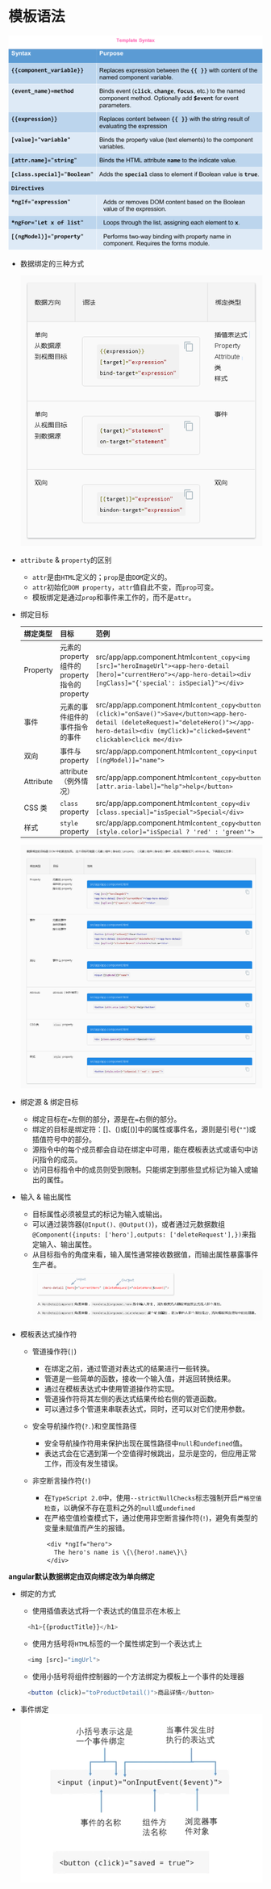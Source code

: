 # 模板语法

![TemplateSyntax](../images/TemplateSyntax.png)
- 数据绑定的三种方式

  ![数据绑定的三种方式](../images/数据绑定的方式.png)

- `attribute` & `property`的区别
  + `attr`是由`HTML`定义的；`prop`是由`DOM`定义的。
  + `attr`初始化`DOM property`，`attr`值自此不变，而`prop`可变。
  + 模板绑定是通过`prop`和事件来工作的，而不是`attr`。

- 绑定目标

  | 绑定类型      | 目标                                   | 范例                                       |
  | --------- | ------------------------------------ | ---------------------------------------- |
  | Property  | 元素的 property组件的 property指令的 property | src/app/app.component.html`content_copy<img [src]="heroImageUrl"><app-hero-detail [hero]="currentHero"></app-hero-detail><div [ngClass]="{'special': isSpecial}"></div>` |
  | 事件        | 元素的事件组件的事件指令的事件                      | src/app/app.component.html`content_copy<button (click)="onSave()">Save</button><app-hero-detail (deleteRequest)="deleteHero()"></app-hero-detail><div (myClick)="clicked=$event" clickable>click me</div>` |
  | 双向        | 事件与 property                         | src/app/app.component.html`content_copy<input [(ngModel)]="name">` |
  | Attribute | attribute（例外情况）                      | src/app/app.component.html`content_copy<button [attr.aria-label]="help">help</button>` |
  | CSS 类     | `class` property                     | src/app/app.component.html`content_copy<div [class.special]="isSpecial">Special</div>` |
  | 样式        | `style` property                     | src/app/app.component.html`content_copy<button [style.color]="isSpecial ? 'red' : 'green'">` |

  ![数据绑定目标](../images/绑定目标.png)

- 绑定源 & 绑定目标
  + 绑定目标在`=`左侧的部分，源是在`=`右侧的部分。
  + 绑定的目标是绑定符：[]、()或[()]中的属性或事件名，源则是引号(`""`)或插值符号中的部分。
  + 源指令中的每个成员都会自动在绑定中可用，能在模板表达式或语句中访问指令的成员。
  + 访问目标指令中的成员则受到限制。只能绑定到那些显式标记为输入或输出的属性。

- 输入 & 输出属性
  + 目标属性必须被显式的标记为输入或输出。
  + 可以通过装饰器(`@Input()、@Output()`)，或者通过元数据数组`@Component({inputs: ['hero'],outputs: ['deleteRequest'],})`来指定输入、输出属性。
  + 从目标指令的角度来看，输入属性通常接收数据值，而输出属性暴露事件生产者。
    ![输入与输出属性](../images/输入与输出属性.png)


- 模板表达式操作符
  + 管道操作符(`|`)
    * 在绑定之前，通过管道对表达式的结果进行一些转换。
    * 管道是一些简单的函数，接收一个输入值，并返回转换结果。
    * 通过在模板表达式中使用管道操作符实现。
    * 管道操作符将其左侧的表达式结果传给右侧的管道函数。
    * 可以通过多个管道来串联表达式，同时，还可以对它们使用参数。
  + 安全导航操作符(`?.`)和空属性路径
    * 安全导航操作符用来保护出现在属性路径中`null`和`undefined`值。
    * 表达式会在它遇到第一个空值得时候跳出，显示是空的，但应用正常工作，而没有发生错误。

  + 非空断言操作符(`!`)
    * 在`TypeScript 2.0`中，使用`--strictNullChecks`标志强制开启`严格空值检查`，以确保不存在意料之外的`null`或`undefined`
    * 在严格空值检查模式下，通过使用非空断言操作符(`!`)，避免有类型的变量未赋值而产生的报错。
    ```
    	<div *ngIf="hero">
    	  The hero's name is \{\{hero!.name\}\}
    	</div>
    ```

**angular默认数据绑定由双向绑定改为单向绑定**
- 绑定的方式
  - 使用插值表达式将一个表达式的值显示在木板上
  ```typescript
  	<h1>{{productTitle}}</h1>
  ```

  - 使用方括号将`HTML`标签的一个属性绑定到一个表达式上
  ```typescript
  	<img [src]="imgUrl">
  ```

  - 使用小括号将组件控制器的一个方法绑定为模板上一个事件的处理器
  ```typescript
  	<button (click)="toProductDetail()">商品详情</button>
  ```

- 事件绑定
  ![事件绑定](../images/事件绑定.png)